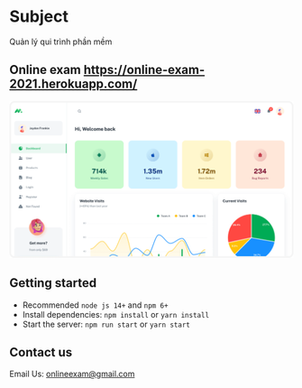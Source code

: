 # Subject
Quản lý qui trình phần mềm
## Online exam https://online-exam-2021.herokuapp.com/

![preview](public/static/preview.png)

## Getting started

- Recommended `node js 14+` and `npm 6+`
- Install dependencies: `npm install` or `yarn install`
- Start the server: `npm run start` or `yarn start`

## Contact us

Email Us: onlineexam@gmail.com